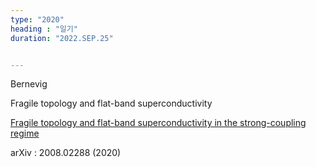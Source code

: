 ```yaml
---
type: "2020"
heading : "일기"
duration: "2022.SEP.25"


---
```

 


Bernevig   

Fragile topology and flat-band superconductivity

[Fragile topology and flat-band superconductivity in the strong-coupling regime](https://arxiv.org/pdf/2008.02288.pdf)

arXiv : 2008.02288 (2020)